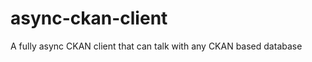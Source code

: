 async-ckan-client
=================

A fully async CKAN client that can talk with any CKAN based database
